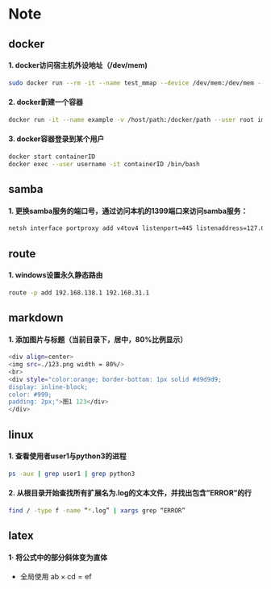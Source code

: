 # Note

## docker

#### 1. docker访问宿主机外设地址（/dev/mem)
  ```bash
  sudo docker run --rm -it --name test_mmap --device /dev/mem:/dev/mem --cap-add SYS_RAWIO --user root ubuntu:16.04 /bin/bash
  ```
#### 2. docker新建一个容器
  ```bash
  docker run -it --name example -v /host/path:/docker/path --user root image:tag /bin/bash
  ```
#### 3. docker容器登录到某个用户
  ```bash
  docker start containerID
  docker exec --user username -it containerID /bin/bash
  ```
## samba

#### 1. 更换samba服务的端口号，通过访问本机的1399端口来访问samba服务：
  ```bash
  netsh interface portproxy add v4tov4 listenport=445 listenaddress=127.0.0.1 connectport=1399 connectaddress=192.168.138.1
  ```

## route

#### 1. windows设置永久静态路由
  ```bash
  route -p add 192.168.138.1 192.168.31.1
  ```
## markdown

#### 1. 添加图片与标题（当前目录下，居中，80%比例显示）
  ```bash
  <div align=center> 
  <img src=./123.png width = 80%/> 
  <br>
  <div style="color:orange; border-bottom: 1px solid #d9d9d9;
  display: inline-block;
  color: #999;
  padding: 2px;">图1 123</div>
  </div>
  ```
  
## linux

#### 1. 查看使用者user1与python3的进程
  ```bash
  ps -aux | grep user1 | grep python3
  ```
#### 2. 从根目录开始查找所有扩展名为.log的文本文件，并找出包含”ERROR”的行
  ```bash
  find / -type f -name “*.log” | xargs grep “ERROR”
  ```

## latex
#### 1· 将公式中的部分斜体变为直体
- 全局使用
  $\mathrm{ab \times cd = ef}$
